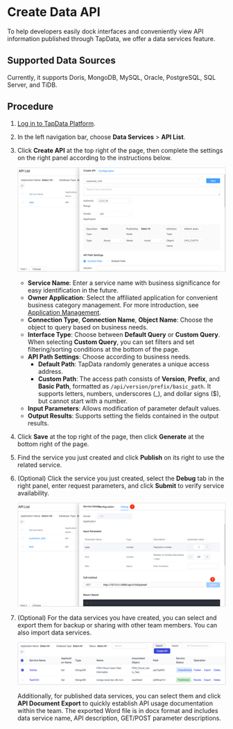 # Create Data API


To help developers easily dock interfaces and conveniently view API information published through TapData, we offer a data services feature.

## Supported Data Sources

Currently, it supports Doris, MongoDB, MySQL, Oracle, PostgreSQL, SQL Server, and TiDB.

## Procedure

1. [Log in to TapData Platform](../user-guide/log-in.md).

2. In the left navigation bar, choose **Data Services** > **API List**.

3. Click **Create API** at the top right of the page, then complete the settings on the right panel according to the instructions below.

   ![](../images/create_api_service.png)

   * **Service Name**: Enter a service name with business significance for easy identification in the future.
   * **Owner Application**: Select the affiliated application for convenient business category management. For more introduction, see [Application Management](manage-app.md).
   * **Connection Type**, **Connection Name**, **Object Name**: Choose the object to query based on business needs.
   * **Interface Type**: Choose between **Default Query** or **Custom Query**. When selecting **Custom Query**, you can set filters and set filtering/sorting conditions at the bottom of the page.
   * **API Path Settings**: Choose according to business needs.
      * **Default Path**: TapData randomly generates a unique access address.
      * **Custom Path**: The access path consists of **Version**, **Prefix**, and **Basic Path**, formatted as `/api/version/prefix/basic_path`. It supports letters, numbers, underscores (_), and dollar signs ($), but cannot start with a number.
   * **Input Parameters**: Allows modification of parameter default values.
   * **Output Results**: Supports setting the fields contained in the output results.

4. Click **Save** at the top right of the page, then click **Generate** at the bottom right of the page.

5. Find the service you just created and click **Publish** on its right to use the related service.

6. (Optional) Click the service you just created, select the **Debug** tab in the right panel, enter request parameters, and click **Submit** to verify service availability.

   ![Try Query API](../images/try_query_api.png)

7. (Optional) For the data services you have created, you can <span id="release330-export-api">select and export them</span> for backup or sharing with other team members. You can also import data services.

   ![Import/Export API Services](../images/import_export_api.png)

   Additionally, for published data services, you can select them and click **API Document Export** to quickly establish API usage documentation within the team. The exported Word file is in docx format and includes data service name, API description, GET/POST parameter descriptions.
